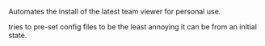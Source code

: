
Automates the install of the latest team viewer for personal use.

tries to pre-set config files to be the least annoying it can be from an initial state.

